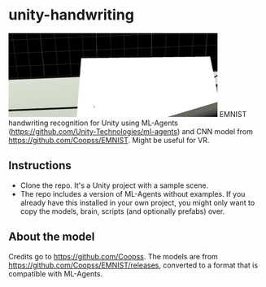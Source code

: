 # unity-handwriting
![](handwriting.gif)
EMNIST handwriting recognition for Unity using ML-Agents (https://github.com/Unity-Technologies/ml-agents) and CNN model from https://github.com/Coopss/EMNIST. Might be useful for VR.

## Instructions
- Clone the repo. It's a Unity project with a sample scene.
- The repo includes a version of ML-Agents without examples. If you already have this installed in your own project, you might only want to copy the models, brain, scripts (and optionally prefabs) over.

## About the model
Credits go to https://github.com/Coopss. The models are from https://github.com/Coopss/EMNIST/releases, converted to a format that is compatible with ML-Agents.
